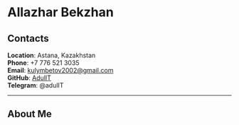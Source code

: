 # Allazhar Bekzhan



## Contacts
**Location**: Astana, Kazakhstan   
**Phone**: +7 776 521 3035   
**Email**: <kulymbetov2002@gmail.com>   
**GitHub**: [AdulIT](https://github.com/AdulIT)  
**Telegram**: @adulIT  

---

## About Me
